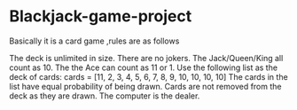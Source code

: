 # Blackjack-game-project
Basically it is a card game ,rules are as follows

The deck is unlimited in size. 
There are no jokers. 
The Jack/Queen/King all count as 10.
The the Ace can count as 11 or 1.
Use the following list as the deck of cards:
cards = [11, 2, 3, 4, 5, 6, 7, 8, 9, 10, 10, 10, 10]
The cards in the list have equal probability of being drawn.
Cards are not removed from the deck as they are drawn.
The computer is the dealer.
